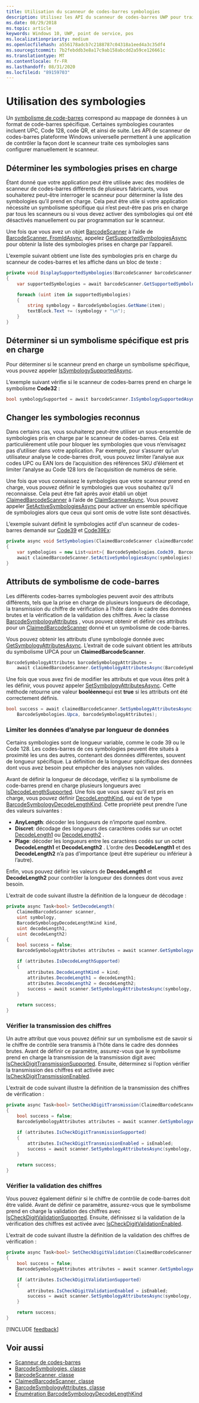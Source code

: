 ```yaml
---
title: Utilisation du scanneur de codes-barres symbologies
description: Utilisez les API du scanneur de codes-barres UWP pour traiter les symbologies de code-barres sans configurer manuellement le scanneur.
ms.date: 08/29/2018
ms.topic: article
keywords: Windows 10, UWP, point de service, pos
ms.localizationpriority: medium
ms.openlocfilehash: a556178adcb7c2188787c04318a1eed4a3c35df4
ms.sourcegitcommit: 7b2febddb3e8a17c9ab158abcdd2a59ce126661c
ms.translationtype: MT
ms.contentlocale: fr-FR
ms.lasthandoff: 08/31/2020
ms.locfileid: "89159703"
---
```

# <a name="working-with-symbologies"></a>Utilisation des symbologies
Un [symbolisme de code-barres](/uwp/api/windows.devices.pointofservice.barcodesymbologies) correspond au mappage de données à un format de code-barres spécifique. Certaines symbologies courantes incluent UPC, Code 128, code QR, et ainsi de suite.  Les API de scanneur de codes-barres plateforme Windows universelle permettent à une application de contrôler la façon dont le scanneur traite ces symbologies sans configurer manuellement le scanneur. 

## <a name="determine-which-symbologies-are-supported"></a>Déterminer les symbologies prises en charge 
Étant donné que votre application peut être utilisée avec des modèles de scanneur de codes-barres différents de plusieurs fabricants, vous souhaiterez peut-être interroger le scanneur pour déterminer la liste des symbologies qu’il prend en charge.  Cela peut être utile si votre application nécessite un symbolisme spécifique qui n’est peut-être pas pris en charge par tous les scanneurs ou si vous devez activer des symbologies qui ont été désactivés manuellement ou par programmation sur le scanneur.

Une fois que vous avez un objet [BarcodeScanner](/uwp/api/windows.devices.pointofservice.barcodescanner) à l’aide de [BarcodeScanner. FromIdAsync](/uwp/api/windows.devices.pointofservice.barcodescanner.fromidasync), appelez [GetSupportedSymbologiesAsync](/uwp/api/windows.devices.pointofservice.barcodescanner.getsupportedsymbologiesasync#Windows_Devices_PointOfService_BarcodeScanner_GetSupportedSymbologiesAsync) pour obtenir la liste des symbologies prises en charge par l’appareil.

L’exemple suivant obtient une liste des symbologies pris en charge du scanneur de codes-barres et les affiche dans un bloc de texte :

```cs
private void DisplaySupportedSymbologies(BarcodeScanner barcodeScanner, TextBlock textBlock) 
{
    var supportedSymbologies = await barcodeScanner.GetSupportedSymbologiesAsync();

    foreach (uint item in supportedSymbologies)
    {
        string symbology = BarcodeSymbologies.GetName(item);
        textBlock.Text += (symbology + "\n");
    }
}
```

## <a name="determine-if-a-specific-symbology-is-supported"></a>Déterminer si un symbolisme spécifique est pris en charge
Pour déterminer si le scanneur prend en charge un symbolisme spécifique, vous pouvez appeler [IsSymbologySupportedAsync](/uwp/api/windows.devices.pointofservice.barcodescanner.issymbologysupportedasync#Windows_Devices_PointOfService_BarcodeScanner_IsSymbologySupportedAsync_System_UInt32_).

L’exemple suivant vérifie si le scanneur de codes-barres prend en charge le symbolisme **Code32** :

```cs
bool symbologySupported = await barcodeScanner.IsSymbologySupportedAsync(BarcodeSymbologies.Code32);
```

## <a name="change-which-symbologies-are-recognized"></a>Changer les symbologies reconnus
Dans certains cas, vous souhaiterez peut-être utiliser un sous-ensemble de symbologies pris en charge par le scanneur de codes-barres.  Cela est particulièrement utile pour bloquer les symbologies que vous n’envisagez pas d’utiliser dans votre application. Par exemple, pour s’assurer qu’un utilisateur analyse le code-barres droit, vous pouvez limiter l’analyse aux codes UPC ou EAN lors de l’acquisition des références SKU d’élément et limiter l’analyse au Code 128 lors de l’acquisition de numéros de série.

Une fois que vous connaissez le symbologies que votre scanneur prend en charge, vous pouvez définir le symbologies que vous souhaitez qu’il reconnaisse.  Cela peut être fait après avoir établi un objet [ClaimedBarcodeScanner](/uwp/api/windows.devices.pointofservice.claimedbarcodescanner) à l’aide de [ClaimScannerAsync](/uwp/api/windows.devices.pointofservice.barcodescanner.claimscannerasync#Windows_Devices_PointOfService_BarcodeScanner_ClaimScannerAsync). Vous pouvez appeler [SetActiveSymbologiesAsync](/uwp/api/windows.devices.pointofservice.claimedbarcodescanner.setactivesymbologiesasync#Windows_Devices_PointOfService_ClaimedBarcodeScanner_SetActiveSymbologiesAsync_Windows_Foundation_Collections_IIterable_System_UInt32__) pour activer un ensemble spécifique de symbologies alors que ceux qui sont omis de votre liste sont désactivés.

L’exemple suivant définit le symbologies actif d’un scanneur de codes-barres demandé sur [Code39](/uwp/api/windows.devices.pointofservice.barcodesymbologies.code39#Windows_Devices_PointOfService_BarcodeSymbologies_Code39) et [Code39Ex](/uwp/api/windows.devices.pointofservice.barcodesymbologies.code39ex):

```cs
private async void SetSymbologies(ClaimedBarcodeScanner claimedBarcodeScanner) 
{
    var symbologies = new List<uint>{ BarcodeSymbologies.Code39, BarcodeSymbologies.Code39Ex };
    await claimedBarcodeScanner.SetActiveSymbologiesAsync(symbologies);
}
```

## <a name="barcode-symbology-attributes"></a>Attributs de symbolisme de code-barres
Les différents codes-barres symbologies peuvent avoir des attributs différents, tels que la prise en charge de plusieurs longueurs de décodage, la transmission du chiffre de vérification à l’hôte dans le cadre des données brutes et la vérification de la validation des chiffres. Avec la classe [BarcodeSymbologyAttributes](/uwp/api/windows.devices.pointofservice.barcodesymbologyattributes) , vous pouvez obtenir et définir ces attributs pour un [ClaimedBarcodeScanner](/uwp/api/windows.devices.pointofservice.claimedbarcodescanner) donné et un symbolisme de code-barres.

Vous pouvez obtenir les attributs d’une symbologie donnée avec [GetSymbologyAttributesAsync](/uwp/api/windows.devices.pointofservice.claimedbarcodescanner.getsymbologyattributesasync#Windows_Devices_PointOfService_ClaimedBarcodeScanner_GetSymbologyAttributesAsync_System_UInt32_). L’extrait de code suivant obtient les attributs du symbolisme UPCA pour un **ClaimedBarcodeScanner**.

```cs
BarcodeSymbologyAttributes barcodeSymbologyAttributes = 
    await claimedBarcodeScanner.GetSymbologyAttributesAsync(BarcodeSymbologies.Upca);
```

Une fois que vous avez fini de modifier les attributs et que vous êtes prêt à les définir, vous pouvez appeler [SetSymbologyAttributesAsync](/uwp/api/windows.devices.pointofservice.claimedbarcodescanner.setsymbologyattributesasync). Cette méthode retourne une valeur **booléenne**qui est **true** si les attributs ont été correctement définis.

```cs
bool success = await claimedBarcodeScanner.SetSymbologyAttributesAsync(
    BarcodeSymbologies.Upca, barcodeSymbologyAttributes);
```

### <a name="restrict-scan-data-by-data-length"></a>Limiter les données d’analyse par longueur de données
Certains symbologies sont de longueur variable, comme le code 39 ou le Code 128.  Les codes-barres de ces symbologies peuvent être situés à proximité les uns des autres, contenant des données différentes, souvent de longueur spécifique. La définition de la longueur spécifique des données dont vous avez besoin peut empêcher des analyses non valides.

Avant de définir la longueur de décodage, vérifiez si la symbolisme de code-barres prend en charge plusieurs longueurs avec [IsDecodeLengthSupported](/uwp/api/windows.devices.pointofservice.barcodesymbologyattributes.isdecodelengthsupported#Windows_Devices_PointOfService_BarcodeSymbologyAttributes_IsDecodeLengthSupported). Une fois que vous savez qu’il est pris en charge, vous pouvez définir [DecodeLengthKind](/uwp/api/windows.devices.pointofservice.barcodesymbologyattributes.decodelengthkind#Windows_Devices_PointOfService_BarcodeSymbologyAttributes_DecodeLengthKind), qui est de type [BarcodeSymbologyDecodeLengthKind](/uwp/api/windows.devices.pointofservice.barcodesymbologydecodelengthkind). Cette propriété peut prendre l’une des valeurs suivantes :

* **AnyLength**: décoder les longueurs de n’importe quel nombre.
* **Discret**: décodage des longueurs des caractères codés sur un octet [DecodeLength1](/uwp/api/windows.devices.pointofservice.barcodesymbologyattributes.decodelength1) ou [DecodeLength2](/uwp/api/windows.devices.pointofservice.barcodesymbologyattributes.decodelength2) .
* **Plage**: décoder les longueurs entre les caractères codés sur un octet **DecodeLength1** et **DecodeLength2** . L’ordre des **DecodeLength1** et des **DecodeLength2** n’a pas d’importance (peut être supérieur ou inférieur à l’autre).

Enfin, vous pouvez définir les valeurs de **DecodeLength1** et **DecodeLength2** pour contrôler la longueur des données dont vous avez besoin.

L’extrait de code suivant illustre la définition de la longueur de décodage :

```cs
private async Task<bool> SetDecodeLength(
    ClaimedBarcodeScanner scanner,
    uint symbology, 
    BarcodeSymbologyDecodeLengthKind kind, 
    uint decodeLength1, 
    uint decodeLength2)
{
    bool success = false;
    BarcodeSymbologyAttributes attributes = await scanner.GetSymbologyAttributesAsync(symbology);

    if (attributes.IsDecodeLengthSupported)
    {
        attributes.DecodeLengthKind = kind;
        attributes.DecodeLength1 = decodeLength1;
        attributes.DecodeLength2 = decodeLength2;
        success = await scanner.SetSymbologyAttributesAsync(symbology, attributes);
    }

    return success;
}
```

### <a name="check-digit-transmission"></a>Vérifier la transmission des chiffres

Un autre attribut que vous pouvez définir sur un symbolisme est de savoir si le chiffre de contrôle sera transmis à l’hôte dans le cadre des données brutes. Avant de définir ce paramètre, assurez-vous que le symbolisme prend en charge la transmission de la transmission digit avec [IsCheckDigitTransmissionSupported](/uwp/api/windows.devices.pointofservice.barcodesymbologyattributes.ischeckdigittransmissionsupported). Ensuite, déterminez si l’option vérifier la transmission des chiffres est activée avec [IsCheckDigitTransmissionEnabled](/uwp/api/windows.devices.pointofservice.barcodesymbologyattributes.ischeckdigittransmissionenabled).

L’extrait de code suivant illustre la définition de la transmission des chiffres de vérification :

```cs
private async Task<bool> SetCheckDigitTransmission(ClaimedBarcodeScanner scanner, uint symbology, bool isEnabled)
{
    bool success = false;
    BarcodeSymbologyAttributes attributes = await scanner.GetSymbologyAttributesAsync(symbology);

    if (attributes.IsCheckDigitTransmissionSupported)
    {
        attributes.IsCheckDigitTransmissionEnabled = isEnabled;
        success = await scanner.SetSymbologyAttributesAsync(symbology, attributes);
    }

    return success;
}
```

### <a name="check-digit-validation"></a>Vérifier la validation des chiffres

Vous pouvez également définir si le chiffre de contrôle de code-barres doit être validé. Avant de définir ce paramètre, assurez-vous que le symbolisme prend en charge la validation des chiffres avec [IsCheckDigitValidationSupported](/uwp/api/windows.devices.pointofservice.barcodesymbologyattributes.ischeckdigitvalidationsupported). Ensuite, définissez si la validation de la vérification des chiffres est activée avec [IsCheckDigitValidationEnabled](/uwp/api/windows.devices.pointofservice.barcodesymbologyattributes.ischeckdigitvalidationenabled).

L’extrait de code suivant illustre la définition de la validation des chiffres de vérification :

```cs
private async Task<bool> SetCheckDigitValidation(ClaimedBarcodeScanner scanner, uint symbology, bool isEnabled)
{
    bool success = false;
    BarcodeSymbologyAttributes attributes = await scanner.GetSymbologyAttributesAsync(symbology);

    if (attributes.IsCheckDigitValidationSupported)
    {
        attributes.IsCheckDigitValidationEnabled = isEnabled;
        success = await scanner.SetSymbologyAttributesAsync(symbology, attributes);
    }

    return success;
}
```

[!INCLUDE [feedback](./includes/pos-feedback.md)]

## <a name="see-also"></a>Voir aussi

* [Scanneur de codes-barres](pos-barcodescanner.md)
* [BarcodeSymbologies, classe](/uwp/api/windows.devices.pointofservice.barcodesymbologies)
* [BarcodeScanner, classe](/uwp/api/windows.devices.pointofservice.barcodescanner)
* [ClaimedBarcodeScanner, classe](/uwp/api/windows.devices.pointofservice.claimedbarcodescanner)
* [BarcodeSymbologyAttributes, classe](/uwp/api/windows.devices.pointofservice.barcodesymbologyattributes)
* [Énumération BarcodeSymbologyDecodeLengthKind](/uwp/api/windows.devices.pointofservice.barcodesymbologydecodelengthkind)